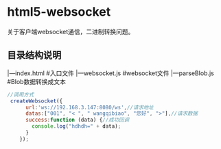 # html5-websocket
关于客户端websocket通信，二进制转换问题。

## 目录结构说明
|—index.html #入口文件
|—websocket.js #websocket文件
|—parseBlob.js #Blob数据转换成文本

```js
//调用方式
 createWebsocket({
      url:'ws://192.168.3.147:8080/ws',//请求地址
      datas:["001", "< ", " wangqibiao", "您好", ">"],//请求数据
      success:function (data) {//成功回调
        console.log("hdhdh=" + data);
      }
    });
```
